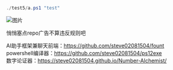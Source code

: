 ```powershell
./test5/a.ps1 "test"
```

![图片](https://github.com/user-attachments/assets/96974aac-5c08-4bf1-8f45-02b6e8bed1b3)

悄悄塞点repo广告不算违反规则吧

AI助手框架兼聊天前端：https://github.com/steve02081504/fount  
powershell编译器：https://github.com/steve02081504/ps12exe  
数字论证器：https://steve02081504.github.io/Number-Alchemist/  
